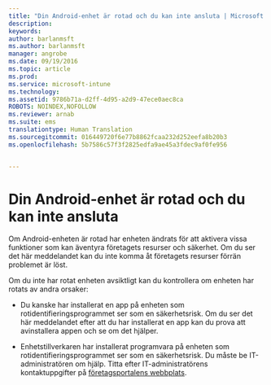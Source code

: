 ```yaml
---
title: "Din Android-enhet är rotad och du kan inte ansluta | Microsoft Intune"
description: 
keywords: 
author: barlanmsft
ms.author: barlanmsft
manager: angrobe
ms.date: 09/19/2016
ms.topic: article
ms.prod: 
ms.service: microsoft-intune
ms.technology: 
ms.assetid: 9786b71a-d2ff-4d95-a2d9-47ece0aec8ca
ROBOTS: NOINDEX,NOFOLLOW
ms.reviewer: arnab
ms.suite: ems
translationtype: Human Translation
ms.sourcegitcommit: 016449720f6e77b8862fcaa232d252eefa8b20b3
ms.openlocfilehash: 5b7586c57f3f2825edfa9ae45a3fdec9af0fe956


---
```



# <a name="your-android-device-is-rooted-and-you-can't-connect"></a>Din Android-enhet är rotad och du kan inte ansluta

Om Android-enheten är rotad har enheten ändrats för att aktivera vissa funktioner som kan äventyra företagets resurser och säkerhet. Om du ser det här meddelandet kan du inte komma åt företagets resurser förrän problemet är löst.

Om du inte har rotat enheten avsiktligt kan du kontrollera om enheten har rotats av andra orsaker:

- Du kanske har installerat en app på enheten som rotidentifieringsprogrammet ser som en säkerhetsrisk. Om du ser det här meddelandet efter att du har installerat en app kan du prova att avinstallera appen och se om det hjälper.

- Enhetstillverkaren har installerat programvara på enheten som rotidentifieringsprogrammet ser som en säkerhetsrisk. Du måste be IT-administratören om hjälp. Titta efter IT-administratörens kontaktuppgifter på [företagsportalens webbplats](http://portal.manage.microsoft.com).



<!--HONumber=Oct16_HO2-->


